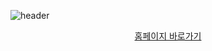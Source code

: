 ![header](https://capsule-render.vercel.app/api?type=waving&color=auto&height=300&section=header&text=soomin's%20project&fontSize=90)
<div align=center>
  <a href="https://s00m1n1.github.io/project/index.html" target="_blank">홈페이지 바로가기</a>
</div>
